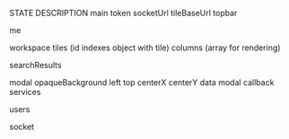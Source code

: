 STATE DESCRIPTION
main
	token
	socketUrl
	tileBaseUrl
topbar

me

workspace
	tiles (id indexes object with tile)
	columns (array for rendering)

searchResults

modal
	opaqueBackground
	left
	top
	centerX
	centerY
	data
	modal
	callback
services

users

socket
